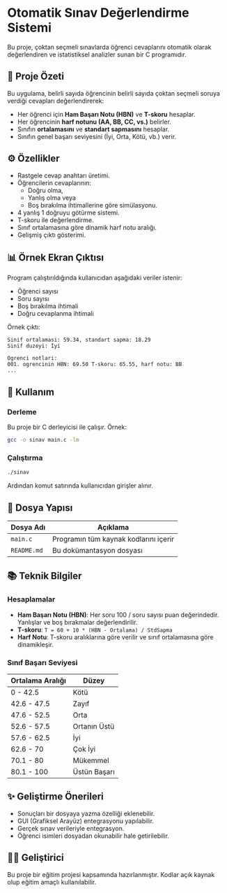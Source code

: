 # Otomatik Sınav Değerlendirme Sistemi

Bu proje, çoktan seçmeli sınavlarda öğrenci cevaplarını otomatik olarak değerlendiren ve istatistiksel analizler sunan bir C programıdır.

## 🧩 Proje Özeti

Bu uygulama, belirli sayıda öğrencinin belirli sayıda çoktan seçmeli soruya verdiği cevapları değerlendirerek:

- Her öğrenci için **Ham Başarı Notu (HBN)** ve **T-skoru** hesaplar.
- Her öğrencinin **harf notunu (AA, BB, CC, vs.)** belirler.
- Sınıfın **ortalamasını** ve **standart sapmasını** hesaplar.
- Sınıfın genel başarı seviyesini (İyi, Orta, Kötü, vb.) verir.

## ⚙️ Özellikler

- Rastgele cevap anahtarı üretimi.
- Öğrencilerin cevaplarının:
  - Doğru olma,
  - Yanlış olma veya
  - Boş bırakılma ihtimallerine göre simülasyonu.
- 4 yanlış 1 doğruyu götürme sistemi.
- T-skoru ile değerlendirme.
- Sınıf ortalamasına göre dinamik harf notu aralığı.
- Gelişmiş çıktı gösterimi.

## 📊 Örnek Ekran Çıktısı

Program çalıştırıldığında kullanıcıdan aşağıdaki veriler istenir:

- Öğrenci sayısı
- Soru sayısı
- Boş bırakılma ihtimali
- Doğru cevaplanma ihtimali

Örnek çıktı:

```
Sinif ortalamasi: 59.34, standart sapma: 18.29
Sinif duzeyi: İyi

Ogrenci notlari:
001. ogrencinin HBN: 69.50 T-skoru: 65.55, harf notu: BB
...
```

## 📌 Kullanım

### Derleme

Bu proje bir C derleyicisi ile çalışır. Örnek:

```bash
gcc -o sinav main.c -lm
```

### Çalıştırma

```bash
./sinav
```

Ardından komut satırında kullanıcıdan girişler alınır.

## 📁 Dosya Yapısı

| Dosya Adı     | Açıklama                                 |
|---------------|------------------------------------------|
| `main.c`      | Programın tüm kaynak kodlarını içerir    |
| `README.md`   | Bu dokümantasyon dosyası                 |

## 📚 Teknik Bilgiler

### Hesaplamalar

- **Ham Başarı Notu (HBN)**: Her soru 100 / soru sayısı puan değerindedir. Yanlışlar ve boş bırakmalar değerlendirilir.
- **T-skoru**: `T = 60 + 10 * (HBN - Ortalama) / StdSapma`
- **Harf Notu**: T-skoru aralıklarına göre verilir ve sınıf ortalamasına göre dinamikleşir.

### Sınıf Başarı Seviyesi

| Ortalama Aralığı | Düzey         |
|------------------|---------------|
| 0 - 42.5         | Kötü          |
| 42.6 - 47.5      | Zayıf         |
| 47.6 - 52.5      | Orta          |
| 52.6 - 57.5      | Ortanın Üstü  |
| 57.6 - 62.5      | İyi           |
| 62.6 - 70        | Çok İyi       |
| 70.1 - 80        | Mükemmel      |
| 80.1 - 100       | Üstün Başarı  |

## ✨ Geliştirme Önerileri

- Sonuçları bir dosyaya yazma özelliği eklenebilir.
- GUI (Grafiksel Arayüz) entegrasyonu yapılabilir.
- Gerçek sınav verileriyle entegrasyon.
- Öğrenci isimleri dosyadan okunabilir hale getirilebilir.

## 🧑‍💻 Geliştirici

Bu proje bir eğitim projesi kapsamında hazırlanmıştır. Kodlar açık kaynak olup eğitim amaçlı kullanılabilir.
